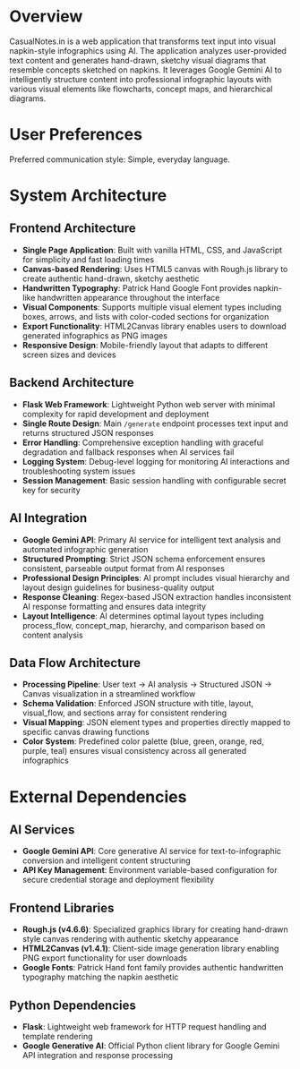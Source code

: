 # Overview

CasualNotes.in is a web application that transforms text input into visual napkin-style infographics using AI. The application analyzes user-provided text content and generates hand-drawn, sketchy visual diagrams that resemble concepts sketched on napkins. It leverages Google Gemini AI to intelligently structure content into professional infographic layouts with various visual elements like flowcharts, concept maps, and hierarchical diagrams.

# User Preferences

Preferred communication style: Simple, everyday language.

# System Architecture

## Frontend Architecture
- **Single Page Application**: Built with vanilla HTML, CSS, and JavaScript for simplicity and fast loading times
- **Canvas-based Rendering**: Uses HTML5 canvas with Rough.js library to create authentic hand-drawn, sketchy aesthetic
- **Handwritten Typography**: Patrick Hand Google Font provides napkin-like handwritten appearance throughout the interface
- **Visual Components**: Supports multiple visual element types including boxes, arrows, and lists with color-coded sections for organization
- **Export Functionality**: HTML2Canvas library enables users to download generated infographics as PNG images
- **Responsive Design**: Mobile-friendly layout that adapts to different screen sizes and devices

## Backend Architecture
- **Flask Web Framework**: Lightweight Python web server with minimal complexity for rapid development and deployment
- **Single Route Design**: Main `/generate` endpoint processes text input and returns structured JSON responses
- **Error Handling**: Comprehensive exception handling with graceful degradation and fallback responses when AI services fail
- **Logging System**: Debug-level logging for monitoring AI interactions and troubleshooting system issues
- **Session Management**: Basic session handling with configurable secret key for security

## AI Integration
- **Google Gemini API**: Primary AI service for intelligent text analysis and automated infographic generation
- **Structured Prompting**: Strict JSON schema enforcement ensures consistent, parseable output format from AI responses
- **Professional Design Principles**: AI prompt includes visual hierarchy and layout design guidelines for business-quality output
- **Response Cleaning**: Regex-based JSON extraction handles inconsistent AI response formatting and ensures data integrity
- **Layout Intelligence**: AI determines optimal layout types including process_flow, concept_map, hierarchy, and comparison based on content analysis

## Data Flow Architecture
- **Processing Pipeline**: User text → AI analysis → Structured JSON → Canvas visualization in a streamlined workflow
- **Schema Validation**: Enforced JSON structure with title, layout, visual_flow, and sections array for consistent rendering
- **Visual Mapping**: JSON element types and properties directly mapped to specific canvas drawing functions
- **Color System**: Predefined color palette (blue, green, orange, red, purple, teal) ensures visual consistency across all generated infographics

# External Dependencies

## AI Services
- **Google Gemini API**: Core generative AI service for text-to-infographic conversion and intelligent content structuring
- **API Key Management**: Environment variable-based configuration for secure credential storage and deployment flexibility

## Frontend Libraries
- **Rough.js (v4.6.6)**: Specialized graphics library for creating hand-drawn style canvas rendering with authentic sketchy appearance
- **HTML2Canvas (v1.4.1)**: Client-side image generation library enabling PNG export functionality for user downloads
- **Google Fonts**: Patrick Hand font family provides authentic handwritten typography matching the napkin aesthetic

## Python Dependencies
- **Flask**: Lightweight web framework for HTTP request handling and template rendering
- **Google Generative AI**: Official Python client library for Google Gemini API integration and response processing